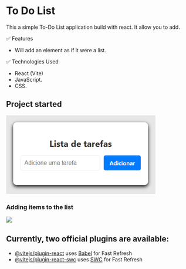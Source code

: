 # To Do List

This a simple To-Do List application build with react. It allow you to add.

✅ Features

- Will add an element as if it were a list.

✅ Technologies Used

- React (Vite)
- JavaScript.
- CSS.

## Project started
<img src="./src/assets/layout_img/start.png">

### Adding items to the list
<img src="./src/assets/layout_img/Add_item.png">


## Currently, two official plugins are available:


- [@vitejs/plugin-react](https://github.com/vitejs/vite-plugin-react/blob/main/packages/plugin-react) uses [Babel](https://babeljs.io/) for Fast Refresh
- [@vitejs/plugin-react-swc](https://github.com/vitejs/vite-plugin-react/blob/main/packages/plugin-react-swc) uses [SWC](https://swc.rs/) for Fast Refresh